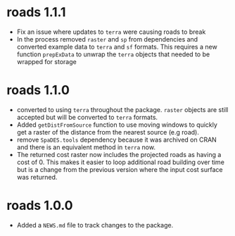 # roads 1.1.1
* Fix an issue where updates to `terra` were causing roads to break
* In the process removed `raster` and `sp` from dependencies and converted example data to `terra` and `sf` formats. This requires a new function `prepExData` to unwrap the `terra` objects that needed to be wrapped for storage

# roads 1.1.0
* converted to using `terra` throughout the package. `raster` objects are still accepted but will be converted to `terra` formats.
* Added `getDistFromSource` function to use moving windows to quickly get a raster of the distance from the nearest source (e.g road).
* remove `SpaDES.tools` dependency because it was archived on CRAN and there is an equivalent method in `terra` now.
* The returned cost raster now includes the projected roads as having a cost of 0. This makes it easier to loop additional road building over time but is a change from the previous version where the input cost surface was returned. 

# roads 1.0.0

* Added a `NEWS.md` file to track changes to the package.
